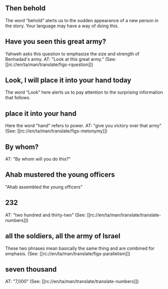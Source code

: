 ## Then behold ##

The word “behold” alerts us to the sudden appearance of a new person in the story. Your language may have a way of doing this.

## Have you seen this great army? ##

Yahweh asks this question to emphasize the size and strength of Benhadad's army. AT: "Look at this great army." (See: [[rc://en/ta/man/translate/figs-rquestion]])

## Look, I will place it into your hand today ##

The word “Look” here alerts us to pay attention to the surprising information that follows.

## place it into your hand ##

Here the word "hand" refers to power. AT: "give you victory over that army" (See: [[rc://en/ta/man/translate/figs-metonymy]])

## By whom? ##

AT: "By whom will you do this?"

## Ahab mustered the young officers ##

"Ahab assembled the young officers"

## 232 ##

AT: "two hundred and thirty-two" (See: [[rc://en/ta/man/translate/translate-numbers]])

## all the soldiers, all the army of Israel ##

These two phrases mean basically the same thing and are combined for emphasis. (See: [[rc://en/ta/man/translate/figs-parallelism]])

## seven thousand ##

AT: "7,000" (See: [[rc://en/ta/man/translate/translate-numbers]])